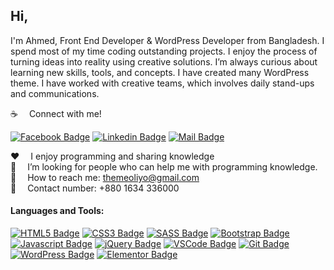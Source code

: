 ## Hi,

I'm Ahmed, Front End Developer & WordPress Developer from Bangladesh. I spend most of my time coding outstanding projects. I enjoy the process of turning ideas into reality using creative solutions. I’m always curious about learning new skills, tools, and concepts. I have created many WordPress theme. I have worked with creative teams, which involves daily stand-ups and communications.

:coffee: &emsp;Connect with me!

[![Facebook Badge](https://img.shields.io/badge/Facebook-1877F2?style=for-the-badge&logo=facebook&logoColor=white)](https://facebook.com/themeoliyo) [![Linkedin Badge](https://img.shields.io/badge/LinkedIn-0077B5?style=for-the-badge&logo=linkedin&logoColor=white)](https://www.linkedin.com/in/themeoliyo) [![Mail Badge](https://img.shields.io/badge/Gmail-D14836?style=for-the-badge&logo=gmail&logoColor=white)](mailto:themeoliyo@gmail.com)

:hearts: &emsp;I enjoy programming and sharing knowledge <br/>
🤔 &emsp;I’m looking for people who can help me with programming knowledge.<br/>
:e-mail: &emsp;How to reach me: themeoliyo@gmail.com<br/>
📱 &emsp;Contact number: +880 1634 336000

#### Languages and Tools:

[![HTML5 Badge](https://img.shields.io/badge/-HTML5-E34F26?style=for-the-badge&labelColor=black&logo=html5&logoColor=E34F26)](#) [![CSS3 Badge](https://img.shields.io/badge/-CSS3-1572B6?style=for-the-badge&labelColor=black&logo=css3&logoColor=1572B6)](#) [![SASS Badge](https://img.shields.io/badge/Sass-CC6699?style=for-the-badge&logo=sass&logoColor=white)](#) [![Bootstrap Badge](https://img.shields.io/badge/-Bootstrap-6E10F4?style=for-the-badge&labelColor=black&logo=bootstrap&logoColor=6E10F4)](#) [![Javascript Badge](https://img.shields.io/badge/-Javascript-F0DB4F?style=for-the-badge&labelColor=black&logo=javascript&logoColor=F0DB4F)](#) [![jQuery Badge](https://img.shields.io/badge/-jQuery-0769AD?style=for-the-badge&labelColor=black&logo=jQuery&logoColor=0769AD)](#) [![VSCode Badge](https://img.shields.io/badge/Visual_Studio-24ADF3?style=for-the-badge&logo=visual%20studio&logoColor=white)](#) [![Git Badge](https://img.shields.io/badge/Git-F05032?style=for-the-badge&logo=git&logoColor=white)](#) [![WordPress Badge](https://img.shields.io/badge/-WordPress-0073AA?style=for-the-badge&labelColor=black&logo=WordPress&logoColor=0073AA)](#) [![Elementor Badge](https://img.shields.io/badge/-Elementor-92003B?style=for-the-badge&labelColor=black&logo=Elementor&logoColor=92003B)](#)
